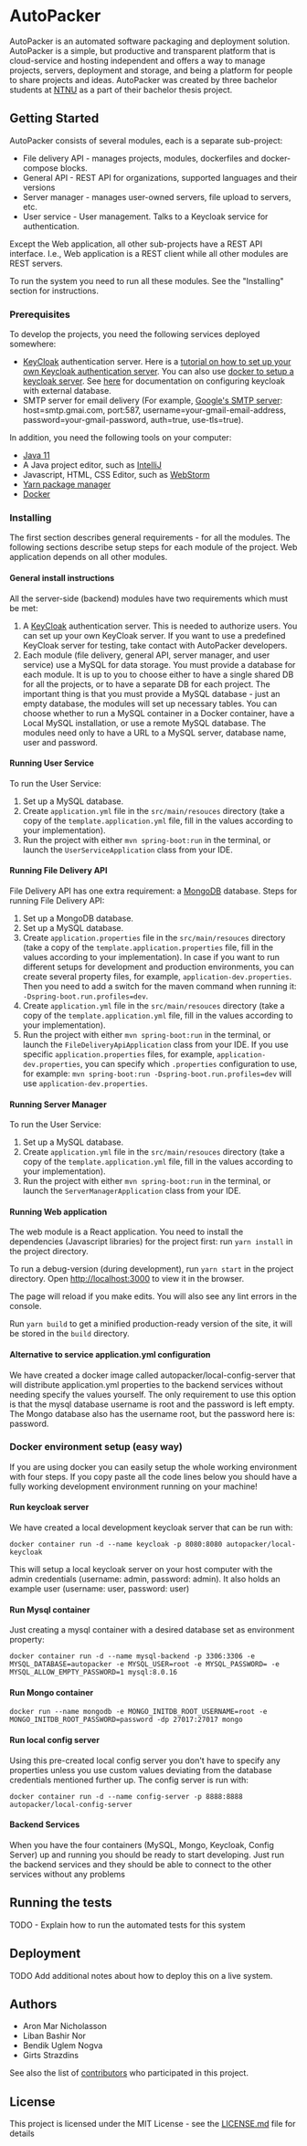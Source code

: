 # AutoPacker
AutoPacker is an automated software packaging and deployment solution.
AutoPacker is a simple, but productive and transparent platform that is cloud-service and hosting independent and offers a way to manage projects, servers, deployment and storage, and being a platform for people to share projects and ideas.
AutoPacker was created by three bachelor students at [NTNU](https://www.ntnu.edu/) as a part of their bachelor thesis project.

## Getting Started
AutoPacker consists of several modules, each is a separate sub-project:
- File delivery API - manages projects, modules, dockerfiles and docker-compose blocks.
- General API - REST API for organizations, supported languages and their versions
- Server manager - manages user-owned servers, file upload to servers, etc. 
- User service - User management. Talks to a Keycloak service for authentication. 

Except the Web application, all other sub-projects have a REST API interface. I.e., Web application is a REST client while all other modules are REST servers.

To run the system you need to run all these modules. See the "Installing" section for instructions. 

### Prerequisites
To develop the projects, you need the following services deployed somewhere:
- [KeyCloak](https://www.keycloak.org/) authentication server. Here is a [tutorial on how to set up your own Keycloak authentication server](https://medium.com/@hasnat.saeed/setup-keycloak-server-on-ubuntu-18-04-ed8c7c79a2d9). You can also use [docker to setup a keycloak server](https://www.keycloak.org/getting-started/getting-started-docker). See [here](https://hub.docker.com/r/jboss/keycloak) for documentation on configuring keycloak with external database.
- SMTP server for email delivery (For example, [Google's SMTP server](https://support.google.com/a/answer/176600?hl=en): host=smtp.gmai.com, port:587, username=your-gmail-email-address, password=your-gmail-password, auth=true, use-tls=true).

In addition, you need the following tools on your computer:
- [Java 11](https://www.oracle.com/java/technologies/javase-jdk11-downloads.html)
- A Java project editor, such as [IntelliJ](https://www.jetbrains.com/idea/)
- Javascript, HTML, CSS Editor, such as [WebStorm](https://www.jetbrains.com/webstorm/)
- [Yarn package manager](https://yarnpkg.com/)
- [Docker](https://www.docker.com/)

### Installing
The first section describes general requirements - for all the modules. The following sections describe setup steps 
for each module of the project. Web application depends on all other modules.
  
#### General install instructions
All the server-side (backend) modules have two requirements which must be met:
1. A [KeyCloak](https://www.keycloak.org/) authentication server. This is needed to authorize users. You can set up your own KeyCloak server. If you want to use a predefined KeyCloak server for testing, take contact with AutoPacker developers.
2. Each module (file delivery, general API, server manager, and user service) use a MySQL for data storage. You must provide a database for each module. It is up to you to choose either to have a single shared DB for all the projects, or to have a separate DB for each project. The important thing is that you must provide a MySQL database - just an empty database, the modules will set up necessary tables. You can choose whether to run a MySQL container in a Docker container, have a Local MySQL installation, or use a remote MySQL database. The modules need only to have a URL to a MySQL server, database name, user and password. 
  
#### Running User Service
To run the User Service:
1. Set up a MySQL database.
2. Create `application.yml` file in the `src/main/resouces` directory (take a copy of the `template.application.yml` file, fill in the values according to your implementation).
3. Run the project with either `mvn spring-boot:run` in the terminal, or launch the `UserServiceApplication` class from your IDE. 

#### Running File Delivery API
File Delivery API has one extra requirement: a [MongoDB](https://www.mongodb.com/) database. Steps for running File Delivery API:
1. Set up a MongoDB database.
2. Set up a MySQL database.
4. Create `application.properties` file in the `src/main/resouces` directory (take a copy of the `template.application.properties` file, fill in the values according to your implementation). In case if you want to run different setups for development and production environments, you can create several property files, for example, `application-dev.properties`. Then you need to add a switch for the maven command when running it: `-Dspring-boot.run.profiles=dev`. 
4. Create `application.yml` file in the `src/main/resouces` directory (take a copy of the `template.application.yml` file, fill in the values according to your implementation).
5. Run the project with either `mvn spring-boot:run` in the terminal, or launch the `FileDeliveryApiApplication` class from your IDE. If you use specific `application.properties` files, for example, `application-dev.properties`, you can specify which `.properties` configuration to use, for example: `mvn spring-boot:run -Dspring-boot.run.profiles=dev` will use `application-dev.properties`.

#### Running Server Manager
To run the User Service:
1. Set up a MySQL database.
2. Create `application.yml` file in the `src/main/resouces` directory (take a copy of the `template.application.yml` file, fill in the values according to your implementation).
3. Run the project with either `mvn spring-boot:run` in the terminal, or launch the `ServerManagerApplication` class from your IDE. 

#### Running Web application
The web module is a React application. You need to install the dependencies (Javascript libraries) for the project first: run `yarn install` in the project directory.

To run a debug-version (during development), run `yarn start` in the project directory.
Open [http://localhost:3000](http://localhost:3000) to view it in the browser.

The page will reload if you make edits.
You will also see any lint errors in the console.

Run `yarn build` to get a minified production-ready version of the site, it will be stored in the `build` directory.

#### Alternative to service application.yml configuration
We have created a docker image called autopacker/local-config-server that will distribute application.yml properties to the backend services without needing specify the values yourself. The only requirement to use this option is that the mysql database username is root and the password is left empty. The Mongo database also has the username root, but the password here is: password.

### Docker environment setup (easy way)
If you are using docker you can easily setup the whole working environment with four steps. If you copy paste all the code lines below you should have a fully working development environment running on your machine!

#### Run keycloak server
We have created a local development keycloak server that can be run with: 
```
docker container run -d --name keycloak -p 8080:8080 autopacker/local-keycloak
```
This will setup a local keycloak server on your host computer with the admin credentials (username: admin, password: admin). It also holds an example user (username: user, password: user)

#### Run Mysql container
Just creating a mysql container with a desired database set as environment property:
```
docker container run -d --name mysql-backend -p 3306:3306 -e MYSQL_DATABASE=autopacker -e MYSQL_USER=root -e MYSQL_PASSWORD= -e MYSQL_ALLOW_EMPTY_PASSWORD=1 mysql:8.0.16
```

#### Run Mongo container
```
docker run --name mongodb -e MONGO_INITDB_ROOT_USERNAME=root -e MONGO_INITDB_ROOT_PASSWORD=password -dp 27017:27017 mongo
```

#### Run local config server
Using this pre-created local config server you don't have to specify any properties unless you use custom values deviating from the database credentials mentioned further up. The config server is run with:
```
docker container run -d --name config-server -p 8888:8888 autopacker/local-config-server
```

#### Backend Services
When you have the four containers (MySQL, Mongo, Keycloak, Config Server) up and running you should be ready to start developing. Just run the backend services and they should be able to connect to the other services without any problems

## Running the tests
TODO - Explain how to run the automated tests for this system


## Deployment
TODO Add additional notes about how to deploy this on a live system.


## Authors
* Aron Mar Nicholasson
* Liban Bashir Nor
* Bendik Uglem Nogva
* Girts Strazdins

See also the list of [contributors](https://github.com/ANicholasson/AutoPacker-TEMP/graphs/contributors) who participated in this project.


## License
This project is licensed under the MIT License - see the [LICENSE.md](LICENSE.md) file for details

